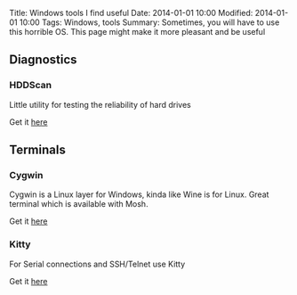 Title: Windows tools I find useful
Date: 2014-01-01 10:00
Modified: 2014-01-01 10:00
Tags: Windows, tools
Summary: Sometimes, you will have to use this horrible OS. This page might make it more pleasant and be useful

## Diagnostics

### HDDScan
Little utility for testing the reliability of hard drives

Get it [here](http://hddscan.com)

## Terminals

### Cygwin
Cygwin is a Linux layer for Windows, kinda like Wine is for Linux.
Great terminal which is available with Mosh.

Get it [here](https://www.cygwin.com)

### Kitty
For Serial connections and SSH/Telnet use Kitty

Get it [here](http://www.9bis.net/kitty/?page=Download)
